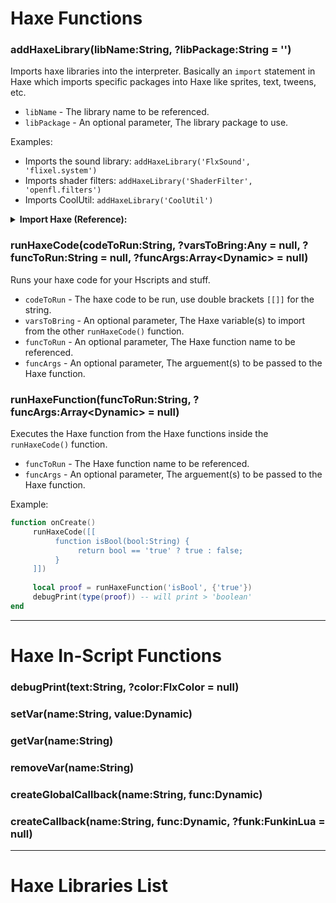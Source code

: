 # Haxe Functions
### addHaxeLibrary(libName:String, ?libPackage:String = '')
Imports haxe libraries into the interpreter. Basically an `import` statement in Haxe which imports specific packages into Haxe like sprites, text, tweens, etc.

- `libName` - The library name to be referenced.
- `libPackage` - An optional parameter, The library package to use.

Examples:
- Imports the sound library: `addHaxeLibrary('FlxSound', 'flixel.system')`
- Imports shader filters: `addHaxeLibrary('ShaderFilter', 'openfl.filters')`
- Imports CoolUtil: `addHaxeLibrary('CoolUtil')`

<details><summary><b>Import Haxe (Reference):</b></summary>
<p>

```haxe
package; // they are directories that contain modules, i dunno how it works; but very important to use.

// import library_package.library_name | <-- Thats the syntax

import flixel.system.FlxSound; // Imports the sound package
import openfl.filters.ShaderFilter; // Imports the shader filter package
import CoolUtil; // Imports CoolUtil haxe file, i think

// Also the semi colon ';' character is very important when declaring functions, packages, variables, etc.
```

</p>
</details>

### runHaxeCode(codeToRun:String, ?varsToBring:Any = null, ?funcToRun:String = null, ?funcArgs:Array\<Dynamic\> = null)
Runs your haxe code for your Hscripts and stuff.

- `codeToRun` - The haxe code to be run, use double brackets `[[]]` for the string.
- `varsToBring` - An optional parameter, The Haxe variable(s) to import from the other `runHaxeCode()` function.
- `funcToRun` - An optional parameter, The Haxe function name to be referenced.
- `funcArgs` - An optional parameter, The arguement(s) to be passed to the Haxe function.

### runHaxeFunction(funcToRun:String, ?funcArgs:Array\<Dynamic\> = null)
Executes the Haxe function from the Haxe functions inside the `runHaxeCode()` function.

- `funcToRun` - The Haxe function name to be referenced.
- `funcArgs` - An optional parameter, The arguement(s) to be passed to the Haxe function.

Example:
```lua
function onCreate()
     runHaxeCode([[
          function isBool(bool:String) {
               return bool == 'true' ? true : false;
          }
     ]])
     
     local proof = runHaxeFunction('isBool', {'true'})
     debugPrint(type(proof)) -- will print > 'boolean'
end
```

***

# Haxe In-Script Functions
### debugPrint(text:String, ?color:FlxColor = null)
### setVar(name:String, value:Dynamic)
### getVar(name:String)
### removeVar(name:String)
### createGlobalCallback(name:String, func:Dynamic)
### createCallback(name:String, func:Dynamic, ?funk:FunkinLua = null)

***

# Haxe Libraries List



<!-- ### addHaxeLibrary(libName:String, ?libPackage:String = '')
Imports haxe <ins>libraries into the interpreter</ins>. Basically an `import` statement in Haxe which <ins>imports specific packages into Haxe</ins> like sprites, text, tweens, etc.

- `libName` - The library name.
- `libPackage` - An optional parameter, The library package.

Examples: 
- Imports the sound library: `addHaxeLibrary('FlxSound', 'flixel.system')`
- Imports shader filters: `addHaxeLibrary('ShaderFilter', 'openfl.filters')`
- Imports CoolUtil: `addHaxeLibrary('CoolUtil')`

In Haxe:
```haxe
package; // they are directories that contain modules, i dunno how it works; but very important to use.

// import library_package.library_name | <-- Thats the syntax

import flixel.system.FlxSound; // Imports the sound package
import openfl.filters.ShaderFilter; // Imports the shader filter package
import CoolUtil; // Imports CoolUtil haxe file, i think

// Also the semi colon ';' character is very important when declaring functions, packages, variables, etc.
```

Example:
```lua
function onCreatePost()
     addHaxeLibrary('FlxText', 'flixel.text')
     runHaxeCode([[
          var textContent = ['Among us', 'This is a Text', 'Haxe is kinda cool']; // Array
          var textDisplay = new FlxText(0, 0, 0, textContent[0], 35, false); // makeLuaSprite
          textDisplay.cameras = [game.camHUD]; // setObjectCamera
          textDisplay.screenCenter();          // screenCenter
          game.add(textDisplay);               // addLuaText
     ]])
end
```

### runHaxeFunction(funcToRun:String, ?funcArgs:Array/<Dynamic/> = null)
Executes the Haxe function from the <ins>source code or from the HScript custom functions</ins>.

> **Note**: _This function is an upcoming feature in the next update of Psych Engine, because I'm very very impatient._

- `funcToRun` - The specified Haxe function to run.
- `funcArgs` - An optional parameter, The argument(s) to be passed on the Haxe Function; Default value: `null`.

***

### getLuaObject(tag:String)
Gets the specified Lua object tag to imported inside the `runHaxeCode()` function.

- `tag` - The object tag name to get.

Example:
```lua
function onCreate()
     makeLuaSprite('graphicThingy', nil, 0, 0)
     makeGraphic('graphicThingy', 1000, 1000, 'ff00ff')
     addLuaSprite('graphicThingy', true)

     runHaxeCode([[
          var theLuaTag = game.getLuaObject('graphicThingy'); // gets the lua tag
          theLuaTag.cameras = [game.camHUD]; // Sets it into 'camHUD'
          theLuaTag.alpha   = 0.5;           // Sets the opacity to '0.5'
          theLuaTag.angle   = 180;           // Sets the angle to '180'
     ]])
end
```

### setVar(name:String, value:Dynamic)
<ins>Sets the current global Haxe variable</ins> with a new value. Or <ins>initializes the creation</ins> of a global Haxe variable.

- `name` - The name of the global Haxe variable to be used.
- `value` - The new value to be set.

Example:
```lua
function onCreate()
     addHaxeLibrary('FlxText', 'flixel.text')
     runHaxeCode([[
          var textContent = ['Among us', 'This is a Text', 'Haxe is kinda cool']; // Array
          setVar('importArray', textContent); // Initiates the global var
     ]])
     runHaxeCode([[
          var getArray = getVar('importArray'); // Gets the global var
          var textDisplay = new FlxText(0, 0, 0, getArray[0], 35, false);
          textDisplay.cameras = [game.camHUD];
          textDisplay.screenCenter();
          game.add(textDisplay);
     ]])
end
```

### getVar(name:String)
<ins>Gets the current global Haxe variable</ins> current value from another `runHaxeCode()` function.

- `name` - The name of the global Haxe variable to get.

### removeVar(name:String)
Removes the global Haxe variable permanently.

- `name` - The name of the global Haxe variable to removed. -->